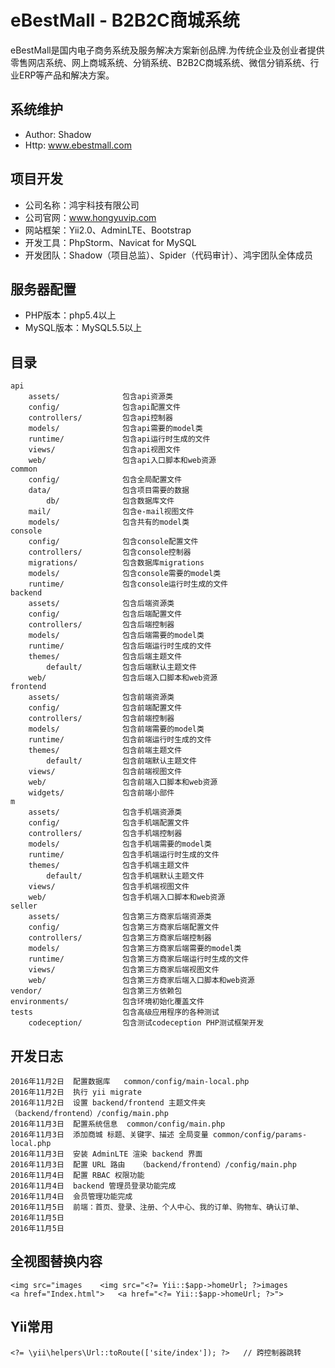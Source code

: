eBestMall - B2B2C商城系统
===============================

eBestMall是国内电子商务系统及服务解决方案新创品牌.为传统企业及创业者提供零售网店系统、网上商城系统、分销系统、B2B2C商城系统、微信分销系统、行业ERP等产品和解决方案。

系统维护
-------------------

* Author: Shadow
* Http: www.ebestmall.com

项目开发
-------------------

* 公司名称：鸿宇科技有限公司
* 公司官网：www.hongyuvip.com
* 网站框架：Yii2.0、AdminLTE、Bootstrap
* 开发工具：PhpStorm、Navicat for MySQL
* 开发团队：Shadow（项目总监）、Spider（代码审计）、鸿宇团队全体成员

服务器配置
-------------------

* PHP版本：php5.4以上
* MySQL版本：MySQL5.5以上

目录
-------------------

```
api
    assets/              包含api资源类
    config/              包含api配置文件
    controllers/         包含api控制器
    models/              包含api需要的model类
    runtime/             包含api运行时生成的文件
    views/               包含api视图文件
    web/                 包含api入口脚本和web资源
common
    config/              包含全局配置文件
    data/                包含项目需要的数据
        db/              包含数据库文件
    mail/                包含e-mail视图文件
    models/              包含共有的model类
console
    config/              包含console配置文件
    controllers/         包含console控制器
    migrations/          包含数据库migrations
    models/              包含console需要的model类
    runtime/             包含console运行时生成的文件
backend
    assets/              包含后端资源类
    config/              包含后端配置文件
    controllers/         包含后端控制器
    models/              包含后端需要的model类
    runtime/             包含后端运行时生成的文件
    themes/              包含后端主题文件
        default/         包含后端默认主题文件
    web/                 包含后端入口脚本和web资源
frontend
    assets/              包含前端资源类
    config/              包含前端配置文件
    controllers/         包含前端控制器
    models/              包含前端需要的model类
    runtime/             包含前端运行时生成的文件
    themes/              包含前端主题文件
        default/         包含前端默认主题文件
    views/               包含前端视图文件
    web/                 包含前端入口脚本和web资源
    widgets/             包含前端小部件
m
    assets/              包含手机端资源类
    config/              包含手机端配置文件
    controllers/         包含手机端控制器
    models/              包含手机端需要的model类
    runtime/             包含手机端运行时生成的文件
    themes/              包含手机端主题文件
        default/         包含手机端默认主题文件
    views/               包含手机端视图文件
    web/                 包含手机端入口脚本和web资源
seller
    assets/              包含第三方商家后端资源类
    config/              包含第三方商家后端配置文件
    controllers/         包含第三方商家后端控制器
    models/              包含第三方商家后端需要的model类
    runtime/             包含第三方商家后端运行时生成的文件
    views/               包含第三方商家后端视图文件
    web/                 包含第三方商家后端入口脚本和web资源
vendor/                  包含第三方依赖包
environments/            包含环境初始化覆盖文件
tests                    包含高级应用程序的各种测试
    codeception/         包含测试codeception PHP测试框架开发
```

开发日志
-------------------

```
2016年11月2日  配置数据库   common/config/main-local.php
2016年11月2日  执行 yii migrate
2016年11月2日  设置 backend/frontend 主题文件夹  （backend/frontend）/config/main.php
2016年11月3日  配置系统信息  common/config/main.php
2016年11月3日  添加商城 标题、关键字、描述 全局变量 common/config/params-local.php
2016年11月3日  安装 AdminLTE 渲染 backend 界面
2016年11月3日  配置 URL 路由   （backend/frontend）/config/main.php
2016年11月4日  配置 RBAC 权限功能
2016年11月4日  backend 管理员登录功能完成
2016年11月4日  会员管理功能完成
2016年11月5日  前端：首页、登录、注册、个人中心、我的订单、购物车、确认订单、
2016年11月5日
2016年11月5日

```

全视图替换内容
-------------------

```
<img src="images    <img src="<?= Yii::$app->homeUrl; ?>images
<a href="Index.html">   <a href="<?= Yii::$app->homeUrl; ?>">

```


Yii常用
-------------------

```
<?= \yii\helpers\Url::toRoute(['site/index']); ?>   // 跨控制器跳转

```
